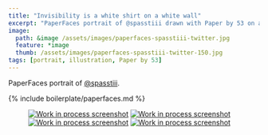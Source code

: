 ```yaml
---
title: "Invisibility is a white shirt on a white wall"
excerpt: "PaperFaces portrait of @spasstiii drawn with Paper by 53 on an iPad."
image: 
  path: &image /assets/images/paperfaces-spasstiii-twitter.jpg 
  feature: *image
  thumb: /assets/images/paperfaces-spasstiii-twitter-150.jpg
tags: [portrait, illustration, Paper by 53]
---
```


PaperFaces portrait of [@spasstiii](http://twitter.com/spasstiii).

{% include boilerplate/paperfaces.md %}

<figure class="half">
	<a href="{{ site.url }}/assets/images/paperfaces-spasstiii-process-1-lg.jpg"><img src="{{ site.url }}/assets/images/paperfaces-spasstiii-process-1-600.jpg" alt="Work in process screenshot"></a>
	<a href="{{ site.url }}/assets/images/paperfaces-spasstiii-process-2-lg.jpg"><img src="{{ site.url }}/assets/images/paperfaces-spasstiii-process-2-600.jpg" alt="Work in process screenshot"></a>
	<a href="{{ site.url }}/assets/images/paperfaces-spasstiii-process-3-lg.jpg"><img src="{{ site.url }}/assets/images/paperfaces-spasstiii-process-3-600.jpg" alt="Work in process screenshot"></a>
	<a href="{{ site.url }}/assets/images/paperfaces-spasstiii-process-4-lg.jpg"><img src="{{ site.url }}/assets/images/paperfaces-spasstiii-process-4-600.jpg" alt="Work in process screenshot"></a>
</figure>
